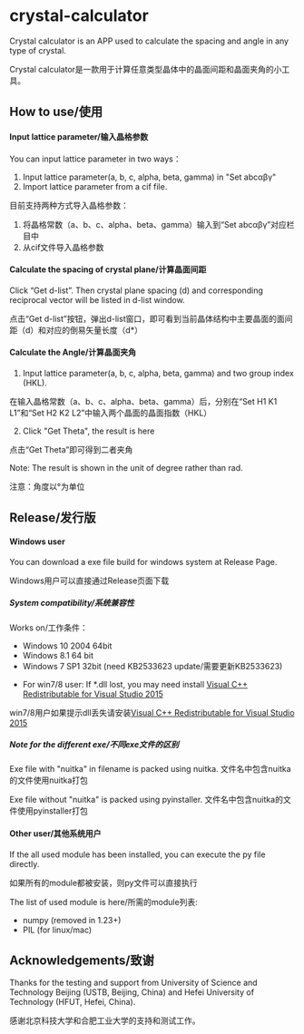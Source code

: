 # crystal-calculator
Crystal calculator is an APP used to calculate the spacing and angle in any type of crystal.

Crystal calculator是一款用于计算任意类型晶体中的晶面间距和晶面夹角的小工具。

## How to use/使用

#### Input lattice parameter/输入晶格参数

You can input lattice parameter in two ways：
1.  Input lattice parameter(a, b, c, alpha, beta, gamma) in "Set abcαβγ"
2.  Import lattice parameter from a cif file.

目前支持两种方式导入晶格参数：
1. 将晶格常数（a、b、c、alpha、beta、gamma）输入到“Set abcαβγ”对应栏目中
2. 从cif文件导入晶格参数

#### Calculate the spacing of crystal plane/计算晶面间距
Click “Get d-list”. Then crystal plane spacing (d) and corresponding reciprocal vector will 
be listed in d-list window.

点击“Get d-list”按钮，弹出d-list窗口，即可看到当前晶体结构中主要晶面的面间距（d）和对应的倒易矢量长度（d*）

#### Calculate the Angle/计算晶面夹角
1. Input lattice parameter(a, b, c, alpha, beta, gamma) and two group index (HKL).

在输入晶格常数（a、b、c、alpha、beta、gamma）后，分别在“Set H1 K1 L1”和“Set H2 K2 L2”中输入两个晶面的晶面指数（HKL）

2. Click "Get Theta", the result is here

点击“Get Theta”即可得到二者夹角

Note: The result is shown in the unit of degree rather than rad.

注意：角度以°为单位

## Release/发行版

#### Windows user
You can download a exe file build for windows system at Release Page.

Windows用户可以直接通过Release页面下载

##### System compatibility/系统兼容性
Works on/工作条件：
+ Windows 10 2004 64bit
+ Windows 8.1 64 bit
+ Windows 7 SP1 32bit (need KB2533623 update/需要更新KB2533623)

* For win7/8 user: If *.dll lost, you may need install [Visual C++ Redistributable for Visual Studio 2015](https://www.microsoft.com/en-us/download/details.aspx?id=48145)

win7/8用户如果提示dll丢失请安装[Visual C++ Redistributable for Visual Studio 2015](https://www.microsoft.com/en-us/download/details.aspx?id=48145)

##### Note for the different exe/不同exe文件的区别
Exe file with "nuitka" in filename is packed using nuitka. 文件名中包含nuitka的文件使用nuitka打包

Exe file without "nuitka" is packed using pyinstaller. 文件名中包含nuitka的文件使用pyinstaller打包

#### Other user/其他系统用户
If the all used module has been installed, you can execute the py file directly.

如果所有的module都被安装，则py文件可以直接执行

The list of used module is here/所需的module列表:
* numpy (removed in 1.23+)
* PIL (for linux/mac)

## Acknowledgements/致谢
Thanks for the testing and support from University of Science and Technology Beijing (USTB, Beijing, China) and Hefei University of Technology (HFUT, Hefei, China).

感谢北京科技大学和合肥工业大学的支持和测试工作。
